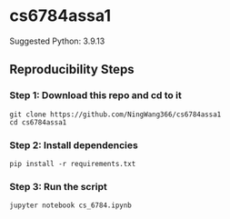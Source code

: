 # cs6784assa1

Suggested Python: 3.9.13

## Reproducibility Steps

### Step 1: Download this repo and cd to it

```
git clone https://github.com/NingWang366/cs6784assa1
cd cs6784assa1
```

### Step 2: Install dependencies

```
pip install -r requirements.txt
```

### Step 3: Run the script

```
jupyter notebook cs_6784.ipynb
```


